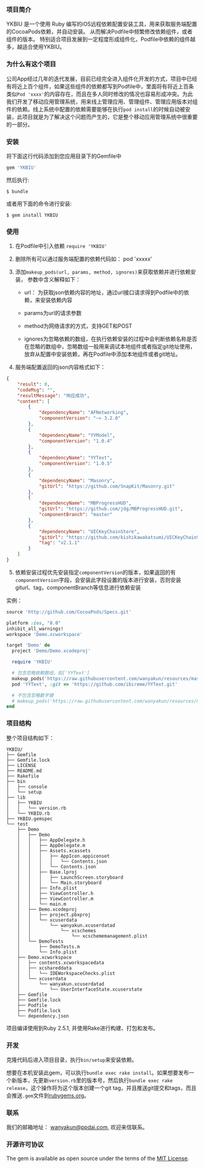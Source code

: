 ### 项目简介

YKBIU 是一个使用 Ruby 编写的iOS远程依赖配置安装工具，用来获取服务端配置的CocoaPods依赖，并自动安装。 从而解决Podfile中频繁修改依赖组件，或者组件的版本。 特别适合项目发展到一定程度形成组件化，Podfile中依赖的组件越多，越适合使用YKBIU。

### 为什么有这个项目

公司App经过几年的迭代发展，目前已经完全进入组件化开发的方式，项目中已经有将近上百个组件，如果这些组件的依赖都写到Podfile中，里面将有将近上百条类似`Pod 'xxxx'`的内容存在，而且在多人同时修改的情况也容易形成冲突。为此我们开发了移动应用管理系统，用来线上管理应用、管理组件、管理应用版本对组件的依赖。线上系统中配置的依赖需要能够在执行`pod install`的时候自动被安装，此项目就是为了解决这个问题而产生的，它是整个移动应用管理系统中很重要的一部分。

### 安装

将下面这行代码添加到您应用目录下的Gemfile中

```ruby
gem 'YKBIU'
```

然后执行:

    $ bundle

或者用下面的命令进行安装:

    $ gem install YKBIU

### 使用

1. 在Podfile中引入依赖 `require 'YKBIU'`

2. 删除所有可以通过服务端配置的依赖代码如： pod 'xxxxx'

3. 添加`makeup_pods(url, params, method, ignores)`来获取依赖并进行依赖安装， 参数中含义解释如下：

    - url： 为获取json依赖内容的地址，通过url接口请求得到Podfile中的依赖，来安装依赖内容

    - params为url的请求参数

    - method为网络请求的方式，支持GET和POST

    - ignores为忽略依赖的数组，在执行依赖安装的过程中会判断依赖名称是否在忽略的数组中，忽略数组一般用来调试本地组件或者指定git地址使用，放弃从配置中安装依赖，再在Podfile中添加本地组件或者git地址。

4. 服务端配置返回的json内容格式如下：

```json
{
    "result": 0,
    "codeMsg": "",
    "resultMessage": "响应成功",
    "content": [
        {
            "dependencyName": "AFNetworking",
            "componentVersion": "~> 3.2.0"
        },
        {
            "dependencyName": "YYModel",
            "componentVersion": "1.0.4"
        },
        {
            "dependencyName": "YYText",
            "componentVersion": "1.0.5"
        },
        {
            "dependencyName": "Masonry",
            "gitUrl": "https://github.com/SnapKit/Masonry.git"
        },
        {
            "dependencyName": "MBProgressHUD",
            "gitUrl": "https://github.com/jdg/MBProgressHUD.git",
            "componentBranch": "master"
        },
        {
            "dependencyName": "UICKeyChainStore",
            "gitUrl": "https://github.com/kishikawakatsumi/UICKeyChainStore.git",
            "tag": "v2.1.1"
        }
    ]
}
```

5. 依赖安装过程优先安装指定`componentVersion`的版本，如果返回的有`componentVersion`字段，会安装此字段设置的版本进行安装，否则安装giturl、tag，componentBranch等信息进行依赖安装

实例：

```ruby
source 'http://github.com/CocoaPods/Specs.git'

platform :ios, "8.0"
inhibit_all_warnings!
workspace 'Demo.xcworkspace'

target 'Demo' do
  project 'Demo/Demo.xcodeproj'

  require 'YKBIU'

  # 包含忽略依赖数组，如['YYText']
  makeup_pods('https://raw.githubusercontent.com/wanyakun/resources/master/dependency.json', {'applicationVersionId' => '4', 'pageSize' => '99999'}, 'GET', ['YYText'])
  pod 'YYText', :git => 'https://github.com/ibireme/YYText.git'

  # 不包含忽略数字键
  # makeup_pods('https://raw.githubusercontent.com/wanyakun/resources/master/dependency.json', {'applicationVersionId' => '4', 'pageSize' => '99999'}, 'GET')
end
```

### 项目结构

整个项目结构如下：

```
YKBIU/
├── Gemfile
├── Gemfile.lock
├── LICENSE
├── README.md
├── Rakefile
├── bin
│   ├── console
│   └── setup
├── lib
│   ├── YKBIU
│   │   └── version.rb
│   └── YKBIU.rb
├── YKBIU.gemspec
└── test
    ├── Demo
    │   ├── Demo
    │   │   ├── AppDelegate.h
    │   │   ├── AppDelegate.m
    │   │   ├── Assets.xcassets
    │   │   │   ├── AppIcon.appiconset
    │   │   │   │   └── Contents.json
    │   │   │   └── Contents.json
    │   │   ├── Base.lproj
    │   │   │   ├── LaunchScreen.storyboard
    │   │   │   └── Main.storyboard
    │   │   ├── Info.plist
    │   │   ├── ViewController.h
    │   │   ├── ViewController.m
    │   │   └── main.m
    │   ├── Demo.xcodeproj
    │   │   ├── project.pbxproj
    │   │   └── xcuserdata
    │   │       └── wanyakun.xcuserdatad
    │   │           └── xcschemes
    │   │               └── xcschememanagement.plist
    │   └── DemoTests
    │       ├── DemoTests.m
    │       └── Info.plist
    ├── Demo.xcworkspace
    │   ├── contents.xcworkspacedata
    │   ├── xcshareddata
    │   │   └── IDEWorkspaceChecks.plist
    │   └── xcuserdata
    │       └── wanyakun.xcuserdatad
    │           └── UserInterfaceState.xcuserstate
    ├── Gemfile
    ├── Gemfile.lock
    ├── Podfile
    ├── Podfile.lock
    └── dependency.json
```

项目编译使用到Ruby 2.5.1, 并使用Rake进行构建、打包和发布。

### 开发

克隆代码后进入项目目录，执行`bin/setup`来安装依赖。

想要在本机安装此gem，可以执行`bundle exec rake install`。如果想要发布一个新版本，先更新`version.rb`里的版本号，然后执行`bundle exec rake release`，这个操作将为这个版本创建一个git tag，并且推送git提交和tags，而且会推送`.gem`文件到[rubygems.org](https://rubygems.org)。

### 联系

我们的邮箱地址： wanyakun@ppdai.com, 欢迎来信联系。

### 开源许可协议

The gem is available as open source under the terms of the [MIT License](https://opensource.org/licenses/MIT).
